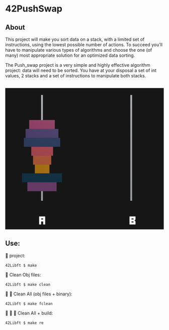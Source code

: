 # 42PushSwap  

## About
This project will make you sort data on a stack, with a limited set of instructions, using
the lowest possible number of actions. To succeed you’ll have to manipulate various
types of algorithms and choose the one (of many) most appropriate solution for an
optimized data sorting. </br>

The Push_swap project is a very simple and highly effective algorithm project: data will
need to be sorted. You have at your disposal a set of int values, 2 stacks and a set of
instructions to manipulate both stacks.</br></br>

![hemsi](./push_swap.png)</br>

## Use:

🚧 project:<br/>
```
42Libft $ make
```
🚿 Clean Obj files:<br/>
```
42Libft $ make clean
```
🚿 🚿 Clean All (obj files + binary):<br/>
```
42Libft $ make fclean
```
🚿 🚿 🚧 Clean All + build:<br/>
```
42Libft $ make re
```
